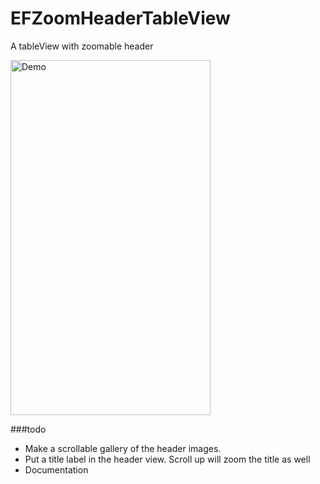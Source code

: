 # EFZoomHeaderTableView
A tableView with zoomable header

<img src="https://i.imgflip.com/s8zpo.gif"  alt="Demo" height="568" width="320" />

###todo
* Make a scrollable gallery of the header images.
* Put a title label in the header view. Scroll up will zoom the title as well
* Documentation
